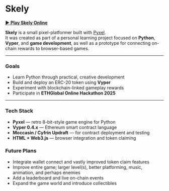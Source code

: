 # Skely

[**▶ Play Skely Online**](https://skely.xyz)  

**Skely** is a small pixel-platformer built with [Pyxel](https://github.com/kitao/pyxel).  
It was created as part of a personal learning project focused on **Python**, **Vyper**, and **game development**, as well as a prototype for connecting on-chain rewards to browser-based games.

---

### Goals
- Learn Python through practical, creative development  
- Build and deploy an ERC-20 token using **Vyper**  
- Experiment with blockchain-linked gameplay rewards  
- Participate in **ETHGlobal Online Hackathon 2025**

---

### Tech Stack
- **Pyxel** — retro 8-bit-style game engine for Python  
- **Vyper 0.4.x** — Ethereum smart contract language  
- **Moccasin / Cyfrin Updraft** — for contract deployment and testing  
- **HTML + Web3.js** — browser integration and token claiming  


### Future Plans
- Integrate wallet connect and vastly improved token claim features
- Improve entire game; larger level(s), better platforming, music, animation, and perhaps enemies
- Add a leaderboard and live on-chain events
- Expand the game world and introduce collectibles